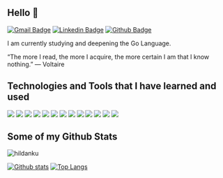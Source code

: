 ## Hello 👋
[![Gmail Badge](https://img.shields.io/badge/-hildankutomo@gmail.com-c14438?style=flat&logo=Gmail&logoColor=white&link=mailto:hildankutomo@gmail.com)](mailto:hildankutomo@gmail.com) 
[![Linkedin Badge](https://img.shields.io/badge/-hildankustoutomo-0072b1?style=flat&logo=Linkedin&logoColor=white&link=https://www.linkedin.com/in/hildankustoutomo/)](https://www.linkedin.com/in/hildankustoutomo/) [![Github Badge](https://img.shields.io/badge/-hildanku-grey?style=flat&logo=github&logoColor=white&link=https://github.com/hildanku/)](https://www.github.com/hildanku/)

I am currently studying and deepening the Go Language.

“The more I read, the more I acquire, the more certain I am that I know nothing.”
― Voltaire</p>

## Technologies and Tools that I have learned and used
[![](https://img.shields.io/badge/OS-Linux-informational?style=flat&logo=linux&logoColor=white&color=2bbc8a)](https://www.linux.org/)
[![](https://img.shields.io/badge/Tools-Git-informational?style=flat&logo=git&logoColor=white&color=2bbc8a)](https://git-scm.com/)
[![](https://img.shields.io/badge/Tools-Visual%20Studio%20Code-informational?style=flat&logo=visual-studio-code&logoColor=white&color=2bbc8a)](https://code.visualstudio.com/)
[![](https://img.shields.io/badge/Tools-Postman-informational?style=flat&logo=postman&logoColor=white&color=2bbc8a)](https://www.postman.com/)
[![](https://img.shields.io/badge/Tools-Docker-informational?style=flat&logo=docker&logoColor=white&color=2bbc8a)](https://www.docker.com/)
[![](https://img.shields.io/badge/Language-PHP-informational?style=flat&logo=php&logoColor=white&color=2bbc8a)](https://www.php.net/)
[![](https://img.shields.io/badge/Framework-CodeIgniter-informational?style=flat&logo=codeigniter&logoColor=white&color=2bbc8a)](https://codeigniter.com/)
[![](https://img.shields.io/badge/Framework-Laravel-informational?style=flat&logo=laravel&logoColor=white&color=2bbc8a)](https://laravel.com/)
[![](https://img.shields.io/badge/Language-Bash-informational?style=flat&logo=gnu-bash&logoColor=white&color=2bbc8a)](https://www.gnu.org/software/bash/)
[![](https://img.shields.io/badge/Database-MySQL-informational?style=flat&logo=mysql&logoColor=white&color=2bbc8a)](https://www.mysql.com/)
[![](https://img.shields.io/badge/Database-MariaDB-informational?style=flat&logo=mariadb&logoColor=white&color=2bbc8a)](https://mariadb.org/)
[![](https://img.shields.io/badge/Cloud-Google%20Cloud%20Platform-informational?style=flat&logo=google-cloud&logoColor=white&color=2bbc8a)](https://cloud.google.com/)
[![](https://img.shields.io/badge/Ecosystem-.NET-informational?style=flat&logo=.net&logoColor=white&color=2bbc8a)](https://dotnet.microsoft.com/)


## Some of my Github Stats
<p align=left> <img src=https://komarev.com/ghpvc/?username=hildanku alt=hildanku /> </p>

[![Github stats](https://github-readme-stats.vercel.app/api?username=hildanku&show_icons=true&include_all_commits=true)](https://github.com/hildanku/github-readme-stats)
[![Top Langs](https://github-readme-stats.vercel.app/api/top-langs/?username=hildanku&layout=compact)](https://github.com/hildanku/github-readme-stats)
